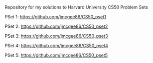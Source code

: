 Repository for my solutions to Harvard University CS50 Problem Sets

PSet 1: https://github.com/jmcgee86/CS50_pset1

PSet 2: https://github.com/jmcgee86/CS50_pset2

PSet 3: https://github.com/jmcgee86/CS50_pset3

PSet 4: https://github.com/jmcgee86/CS50_pset4

PSet 5: https://github.com/jmcgee86/CS50_pset5
